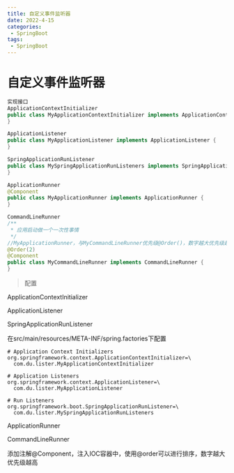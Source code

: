 ```yaml
---
title: 自定义事件监听器
date: 2022-4-15
categories:
 - SpringBoot
tags:
 - SpringBoot
---
```


# 自定义事件监听器

```java
实现接口
ApplicationContextInitializer
public class MyApplicationContextInitializer implements ApplicationContextInitializer {
}

ApplicationListener 
public class MyApplicationListener implements ApplicationListener {
}

SpringApplicationRunListener
public class MySpringApplicationRunListeners implements SpringApplicationRunListener {
}

ApplicationRunner
@Component
public class MyApplicationRunner implements ApplicationRunner {
}

CommandLineRunner
/**
 * 应用启动做一个一次性事情
 */
//MyApplicationRunner，与MyCommandLineRunner优先级@Order()，数字越大优先级越高
@Order(2)
@Component
public class MyCommandLineRunner implements CommandLineRunner {
}
```

>   配置

ApplicationContextInitializer

ApplicationListener

SpringApplicationRunListener

在src/main/resources/META-INF/spring.factories下配置

```properties
# Application Context Initializers
org.springframework.context.ApplicationContextInitializer=\
  com.du.lister.MyApplicationContextInitializer

# Application Listeners
org.springframework.context.ApplicationListener=\
  com.du.lister.MyApplicationListener

# Run Listeners
org.springframework.boot.SpringApplicationRunListener=\
  com.du.lister.MySpringApplicationRunListeners
```

ApplicationRunner

CommandLineRunner

添加注解@Component，注入IOC容器中，使用@order可以进行排序，数字越大优先级越高